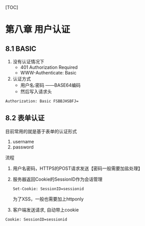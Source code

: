 [TOC]

# 第八章 用户认证

## 8.1 BASIC

1.  没有认证情况下
    *   401 Authorization Required
    *   WWW-Authenticate: Basic 
2.  认证方式
    *   用户名:密码  ——BASE64编码
    *   然后写入请求头

~~~
Authorization: Basic FSBBJHSBFJ=
~~~

## 8.2 表单认证

目前常用的就是基于表单的认证形式

1.  username
2.  password

流程

1.  用户名密码，HTTPS的POST请求发送【密码一般需要加盐处理】

2.  服务器返回Cookie的SessionID作为会话管理

    ~~~
    Set-Cookie: SessionID=sessionid
    ~~~

    为了XSS，一般也需要加上httponly

3.  客户端发送请求, 自动带上cookie

~~~
Cookie: SessionID=sessionid
~~~

